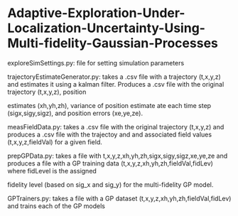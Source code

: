 # Adaptive-Exploration-Under-Localization-Uncertainty-Using-Multi-fidelity-Gaussian-Processes
exploreSimSettings.py: file for setting simulation parameters

trajectoryEstimateGenerator.py: takes a .csv file with a trajectory (t,x,y,z) and estimates it using a kalman filter. Produces a .csv file with the original trajectory (t,x,y,z), position 

estimates (xh,yh,zh), variance of position estimate ate each time step (sigx,sigy,sigz), and position errors (xe,ye,ze).

measFieldData.py: takes a .csv file with the original trajectory (t,x,y,z) and produces a .csv file with the trajectoy and and associated field values (t,x,y,z,fieldVal) for a given field.

prepGPData.py: takes a file with t,x,y,z,xh,yh,zh,sigx,sigy,sigz,xe,ye,ze and produces a file with a GP training data (t,x,y,z,xh,yh,zh,fieldVal,fidLev) where fidLevel is the assigned 

fidelity level (based on sig_x and sig_y) for the multi-fidelity GP model.

GPTrainers.py: takes a file with a GP dataset (t,x,y,z,xh,yh,zh,fieldVal,fidLev) and trains each of the GP models

